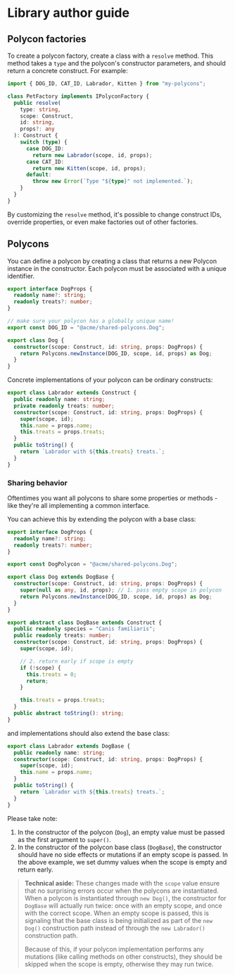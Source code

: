 # Library author guide

## Polycon factories

To create a polycon factory, create a class with a `resolve` method.
This method takes a `type` and the polycon's constructor parameters, and should return a concrete construct. For example:

```ts
import { DOG_ID, CAT_ID, Labrador, Kitten } from "my-polycons";

class PetFactory implements IPolyconFactory {
  public resolve(
    type: string,
    scope: Construct,
    id: string,
    props?: any
  ): Construct {
    switch (type) {
      case DOG_ID:
        return new Labrador(scope, id, props);
      case CAT_ID:
        return new Kitten(scope, id, props);
      default:
        throw new Error(`Type "${type}" not implemented.`);
    }
  }
}
```

By customizing the `resolve` method, it's possible to change construct IDs, override properties, or even make factories out of other factories.

## Polycons

You can define a polycon by creating a class that returns a new Polycon instance in the constructor. Each polycon must be associated with a unique identifier.

```ts
export interface DogProps {
  readonly name?: string;
  readonly treats?: number;
}

// make sure your polycon has a globally unique name!
export const DOG_ID = "@acme/shared-polycons.Dog";

export class Dog {
  constructor(scope: Construct, id: string, props: DogProps) {
    return Polycons.newInstance(DOG_ID, scope, id, props) as Dog;
  }
}
```

Concrete implementations of your polycon can be ordinary constructs:

```ts
export class Labrador extends Construct {
  public readonly name: string;
  private readonly treats: number;
  constructor(scope: Construct, id: string, props: DogProps) {
    super(scope, id);
    this.name = props.name;
    this.treats = props.treats;
  }
  public toString() {
    return `Labrador with ${this.treats} treats.`;
  }
}
```

### Sharing behavior

Oftentimes you want all polycons to share some properties or methods - like they're all implementing a common interface.

You can achieve this by extending the polycon with a base class:

```ts
export interface DogProps {
  readonly name?: string;
  readonly treats?: number;
}

export const DogPolycon = "@acme/shared-polycons.Dog";

export class Dog extends DogBase {
  constructor(scope: Construct, id: string, props: DogProps) {
    super(null as any, id, props); // 1. pass empty scope in polycon
    return Polycons.newInstance(DOG_ID, scope, id, props) as Dog;
  }
}

export abstract class DogBase extends Construct {
  public readonly species = "Canis familiaris";
  public readonly treats: number;
  constructor(scope: Construct, id: string, props: DogProps) {
    super(scope, id);

    // 2. return early if scope is empty
    if (!scope) {
      this.treats = 0;
      return;
    }

    this.treats = props.treats;
  }
  public abstract toString(): string;
}
```

and implementations should also extend the base class:

```ts
export class Labrador extends DogBase {
  public readonly name: string;
  constructor(scope: Construct, id: string, props: DogProps) {
    super(scope, id);
    this.name = props.name;
  }
  public toString() {
    return `Labrador with ${this.treats} treats.`;
  }
}
```

Please take note:

1. In the constructor of the polycon (`Dog`), an empty value must be passed as the first argument to `super()`.
2. In the constructor of the polycon base class (`DogBase`), the constructor should have no side effects or mutations if an empty scope is passed. In the above example, we set dummy values when the scope is empty and return early.

> **Technical aside:** These changes made with the `scope` value ensure that no surprising errors occur when the polycons are instantiated.
> When a polycon is instantiated through `new Dog()`, the constructor for `DogBase` will actually run twice: once with an empty scope, and once with the correct scope.
> When an empty scope is passed, this is signaling that the base class is being initialized as part of the `new Dog()` construction path instead of through the `new Labrador()` construction path.
>
> Because of this, if your polycon implementation performs any mutations (like calling methods on other constructs), they should be skipped when the scope is empty, otherwise they may run twice.
